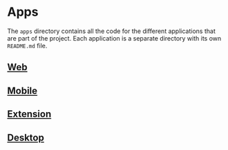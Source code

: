 # Apps

The `apps` directory contains all the code for the different applications that are part of the project. Each application is a separate directory with its own `README.md` file.

## [Web](web/README.md)
## [Mobile](mobile/README.md)
## [Extension](extension/README.md)
## [Desktop](desktop/README.md)
